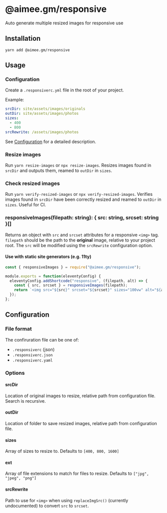 # @aimee.gm/responsive

Auto generate multiple resized images for responsive use

## Installation

```
yarn add @aimee.gm/responsive
```

## Usage

### Configuration

Create a `.responsiverc.yml` file in the root of your project.

Example:

```yaml
srcDir: site/assets/images/originals
outDir: site/assets/images/photos
sizes:
  - 400
  - 800
srcRewrite: /assets/images/photos
```

See [Configuration](#Configuration) for a detailed description.

### Resize images

Run `yarn resize-images` or `npx resize-images`. Resizes images found in `srcDir` and outputs them, reamed to `outDir` in `sizes`.

### Check resized images

Run `yarn verify-resized-images` or `npx verify-resized-images`. Verifies images found in `srcDir` have been correctly resized and reamed to `outDir` in `sizes`. Useful for CI.

### responsiveImages(filepath: string): { src: string, srcset: string }[]

Returns an object with `src` and `srcset` attributes for a responsive `<img>` tag. `filepath` should be the path to the **original** image, relative to your project root. The `src` will be modified using the `srcRewrite` configuration option.

#### Use with static site generators (e.g. 11ty)

```javascript
const { responsiveImages } = require("@aimee.gm/responsive");

module.exports = function(eleventyConfig) {
  eleventyConfig.addShortcode("responsive", (filepath, alt) => {
    const { src, srcset } = responsiveImages(filepath);
    return `<img src="${src}" srcset="${srcset}" sizes="100vw" alt="${alt}">`;
  });
};
```

## Configuration

### File format

The confiruration file can be one of:

- `.responsiverc` (json)
- `.responsiverc.json`
- `.responsiverc.yaml`

### Options

#### srcDir

Location of original images to resize, relative path from configuration file. Search is recursive.

#### outDir

Location of folder to save resized images, relative path from configuration file.

#### sizes

Array of sizes to resize to. Defaults to `[400, 800, 1600]`

#### ext

Array of file extensions to match for files to resize. Defaults to `["jpg", "jpeg", "png"]`

#### srcRewrite

Path to use for `<img>` when using `replaceImgSrc()` (currently undocumented) to convert `src` to `srcset`.

